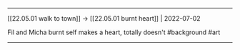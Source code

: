 ***

[[22.05.01 walk to town]] -> [[22.05.01 burnt heart]] | 2022-07-02

Fil and Micha burnt self makes a heart, totally doesn't #background #art

***